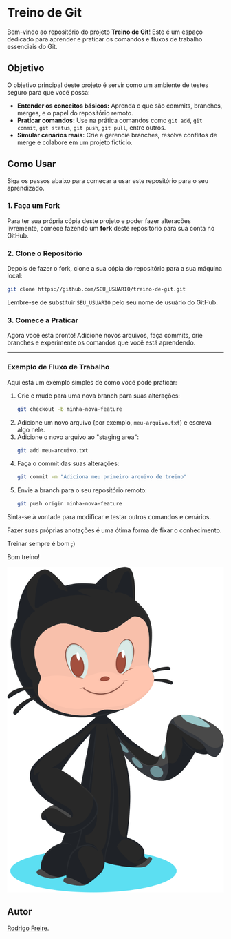 # Treino de Git

Bem-vindo ao repositório do projeto **Treino de Git**\! Este é um espaço dedicado para aprender e praticar os comandos e fluxos de trabalho essenciais do Git.

## Objetivo

O objetivo principal deste projeto é servir como um ambiente de testes seguro para que você possa:

  * **Entender os conceitos básicos:** Aprenda o que são commits, branches, merges, e o papel do repositório remoto.
  * **Praticar comandos:** Use na prática comandos como `git add`, `git commit`, `git status`, `git push`, `git pull`, entre outros.
  * **Simular cenários reais:** Crie e gerencie branches, resolva conflitos de merge e colabore em um projeto fictício.

## Como Usar

Siga os passos abaixo para começar a usar este repositório para o seu aprendizado.

### 1\. Faça um Fork

Para ter sua própria cópia deste projeto e poder fazer alterações livremente, comece fazendo um **fork** deste repositório para sua conta no GitHub.

### 2\. Clone o Repositório

Depois de fazer o fork, clone a sua cópia do repositório para a sua máquina local:

```bash
git clone https://github.com/SEU_USUARIO/treino-de-git.git
```

Lembre-se de substituir `SEU_USUARIO` pelo seu nome de usuário do GitHub.

### 3\. Comece a Praticar

Agora você está pronto\! Adicione novos arquivos, faça commits, crie branches e experimente os comandos que você está aprendendo.

-----

### Exemplo de Fluxo de Trabalho

Aqui está um exemplo simples de como você pode praticar:

1.  Crie e mude para uma nova branch para suas alterações:
    ```bash
    git checkout -b minha-nova-feature
    ```
2.  Adicione um novo arquivo (por exemplo, `meu-arquivo.txt`) e escreva algo nele.
3.  Adicione o novo arquivo ao "staging area":
    ```bash
    git add meu-arquivo.txt
    ```
4.  Faça o commit das suas alterações:
    ```bash
    git commit -m "Adiciona meu primeiro arquivo de treino"
    ```
5.  Envie a branch para o seu repositório remoto:
    ```bash
    git push origin minha-nova-feature
    ```

Sinta-se à vontade para modificar e testar outros comandos e cenários.

Fazer suas próprias anotações é uma ótima forma de fixar o conhecimento.

Treinar sempre é bom ;)

Bom treino\!

<!--![mostrando uma imagem, adicionada no Markdown, de um Octocat sorrindo e levantando um tentáculo.](https://myoctocat.com/assets/images/base-octocat.svg)-->
![mostrando uma imagem, adicionada no Markdown, de um Octocat sorrindo e levantando um tentáculo.](img/octocat.svg)

## Autor
[Rodrigo Freire](https://github.com/RodrigoFreireDev).

